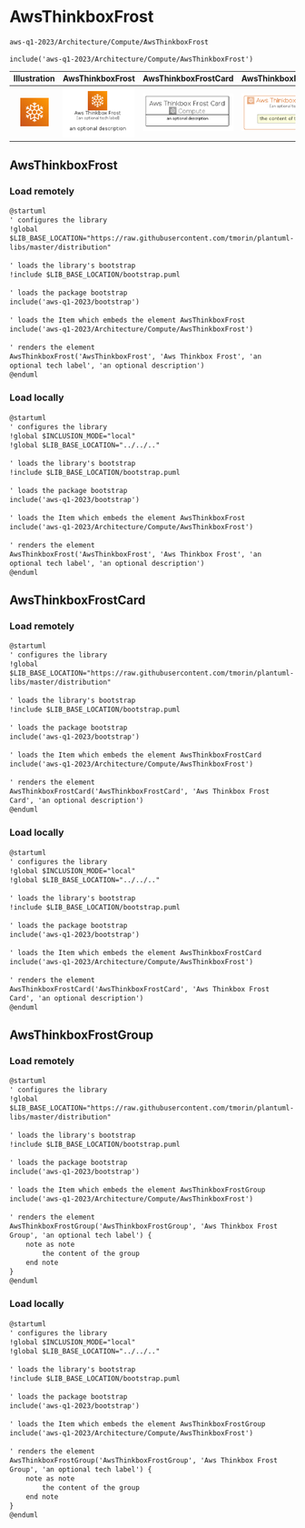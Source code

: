# AwsThinkboxFrost


```text
aws-q1-2023/Architecture/Compute/AwsThinkboxFrost
```

```text
include('aws-q1-2023/Architecture/Compute/AwsThinkboxFrost')
```



| Illustration | AwsThinkboxFrost | AwsThinkboxFrostCard | AwsThinkboxFrostGroup |
| :---: | :---: | :---: | :---: |
| ![illustration for Illustration](../../../aws-q1-2023/Architecture/Compute/AwsThinkboxFrost.png) | ![illustration for AwsThinkboxFrost](../../../aws-q1-2023/Architecture/Compute/AwsThinkboxFrost.Local.png) | ![illustration for AwsThinkboxFrostCard](../../../aws-q1-2023/Architecture/Compute/AwsThinkboxFrostCard.Local.png) | ![illustration for AwsThinkboxFrostGroup](../../../aws-q1-2023/Architecture/Compute/AwsThinkboxFrostGroup.Local.png) |




## AwsThinkboxFrost

### Load remotely
```plantuml
@startuml
' configures the library
!global $LIB_BASE_LOCATION="https://raw.githubusercontent.com/tmorin/plantuml-libs/master/distribution"

' loads the library's bootstrap
!include $LIB_BASE_LOCATION/bootstrap.puml

' loads the package bootstrap
include('aws-q1-2023/bootstrap')

' loads the Item which embeds the element AwsThinkboxFrost
include('aws-q1-2023/Architecture/Compute/AwsThinkboxFrost')

' renders the element
AwsThinkboxFrost('AwsThinkboxFrost', 'Aws Thinkbox Frost', 'an optional tech label', 'an optional description')
@enduml
```

### Load locally
```plantuml
@startuml
' configures the library
!global $INCLUSION_MODE="local"
!global $LIB_BASE_LOCATION="../../.."

' loads the library's bootstrap
!include $LIB_BASE_LOCATION/bootstrap.puml

' loads the package bootstrap
include('aws-q1-2023/bootstrap')

' loads the Item which embeds the element AwsThinkboxFrost
include('aws-q1-2023/Architecture/Compute/AwsThinkboxFrost')

' renders the element
AwsThinkboxFrost('AwsThinkboxFrost', 'Aws Thinkbox Frost', 'an optional tech label', 'an optional description')
@enduml
```

## AwsThinkboxFrostCard

### Load remotely
```plantuml
@startuml
' configures the library
!global $LIB_BASE_LOCATION="https://raw.githubusercontent.com/tmorin/plantuml-libs/master/distribution"

' loads the library's bootstrap
!include $LIB_BASE_LOCATION/bootstrap.puml

' loads the package bootstrap
include('aws-q1-2023/bootstrap')

' loads the Item which embeds the element AwsThinkboxFrostCard
include('aws-q1-2023/Architecture/Compute/AwsThinkboxFrost')

' renders the element
AwsThinkboxFrostCard('AwsThinkboxFrostCard', 'Aws Thinkbox Frost Card', 'an optional description')
@enduml
```

### Load locally
```plantuml
@startuml
' configures the library
!global $INCLUSION_MODE="local"
!global $LIB_BASE_LOCATION="../../.."

' loads the library's bootstrap
!include $LIB_BASE_LOCATION/bootstrap.puml

' loads the package bootstrap
include('aws-q1-2023/bootstrap')

' loads the Item which embeds the element AwsThinkboxFrostCard
include('aws-q1-2023/Architecture/Compute/AwsThinkboxFrost')

' renders the element
AwsThinkboxFrostCard('AwsThinkboxFrostCard', 'Aws Thinkbox Frost Card', 'an optional description')
@enduml
```

## AwsThinkboxFrostGroup

### Load remotely
```plantuml
@startuml
' configures the library
!global $LIB_BASE_LOCATION="https://raw.githubusercontent.com/tmorin/plantuml-libs/master/distribution"

' loads the library's bootstrap
!include $LIB_BASE_LOCATION/bootstrap.puml

' loads the package bootstrap
include('aws-q1-2023/bootstrap')

' loads the Item which embeds the element AwsThinkboxFrostGroup
include('aws-q1-2023/Architecture/Compute/AwsThinkboxFrost')

' renders the element
AwsThinkboxFrostGroup('AwsThinkboxFrostGroup', 'Aws Thinkbox Frost Group', 'an optional tech label') {
    note as note
        the content of the group
    end note
}
@enduml
```

### Load locally
```plantuml
@startuml
' configures the library
!global $INCLUSION_MODE="local"
!global $LIB_BASE_LOCATION="../../.."

' loads the library's bootstrap
!include $LIB_BASE_LOCATION/bootstrap.puml

' loads the package bootstrap
include('aws-q1-2023/bootstrap')

' loads the Item which embeds the element AwsThinkboxFrostGroup
include('aws-q1-2023/Architecture/Compute/AwsThinkboxFrost')

' renders the element
AwsThinkboxFrostGroup('AwsThinkboxFrostGroup', 'Aws Thinkbox Frost Group', 'an optional tech label') {
    note as note
        the content of the group
    end note
}
@enduml
```

